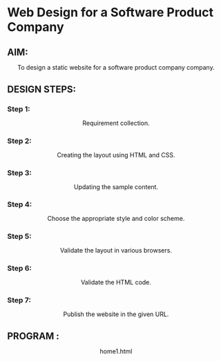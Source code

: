 # Web Design for a Software Product Company

## AIM:

To design a static website for a software product company company.

## DESIGN STEPS:

### Step 1:

Requirement collection.

### Step 2:

Creating the layout using HTML and CSS.

### Step 3:

Updating the sample content.

### Step 4:

Choose the appropriate style and color scheme.

### Step 5:

Validate the layout in various browsers.

### Step 6:

Validate the HTML code.

### Step 7:

Publish the website in the given URL.

## PROGRAM :
home1.html

<!DOCTYPE html>
<html lang="en">
<head>
    <meta charset="UTF-8">
    <meta name="viewport" content="width=device-width, initial-scale=1.0">
    <title>DD_Home</title>
    <style>
        *{
            margin:0;
            padding:0
        }
        #nav{
            background-color:teal;
            color:white;
            padding: 15px;
    
        }
        li,h1,ul{
            display:inline;
        }
        ul{
            margin-left:60%;
        }
        a{
            color:black;
            text-decoration: none;
        }
        a:hover{
            color:white;
            cursor:pointer;
        }
        input{
            width: 60%;
            padding: 15px;
        }
            .searchbar{
            padding:50px;
            text-align: center;
        }
        
        .box {
            display:inline-block;
            border-style:dotted ;
            border-radius: 10px;
            border-color: yellow;
            width: 400px;
            min-height: 300px;
            font-size: 20px;
            background-color:teal;
        
        }
        .heading1{
            color:black;
            text-align: center;
            padding-top: 20px;
        }
        .heading2{
            color:yellow;
            text-align: justify;
            font-size: 30px;
            margin-left: 30px;
        }
        .edge{
            padding-left: 900px;
        }
        .box{
            text-align: center;
        }
        .bottomdiv{
            background-color:teal;
            color:white;
            text-align: center;
            position:relative;
            display:block;
            margin-top: 72px;

        }
        table{
            margin-left: 40px;
        }
    </style>
</head>
<body background="webcover2.jpg">
    <div class="header">
        <nav id="nav">
            <h1>
                DEVICE DELIGHT
            </h1>
                <ul>
                    <li class="li1"> 
                        <a href="home1.html" target="_blank">Home  |</a>
                    </li>
                    <li class="li2"> 
                        <a href="Products.html" target="_blank">Products  |</a>
                    </li>
                    <li class="li4"> 
                        <a href="person.html" target="_blank">Employees  |</a>
                    </li>
                    <li class="li5"> 
                        <a href="contactus.html" target="_blank">Contact Us</a>
                    </li>
                </ul>
        </nav>
    </div>
    <div class="searchbar">
    <input placeholder="search">
    </div>
        <div><pre class="heading2"><i><b>
"Crafting digital dreams into
tangible gadgets – we transform 
ideas into innovation."<b></i></pre></div>
        <div class="edge">
            <div class="box">
            <h1 class="heading1">LOGIN HERE</h1>
            <br>
            <br>
            <form>
                <table cellpadding="15px" cellspacing="15px">
                    <tr>
                        <td>
                            Username:
                        </td>
                        <td>
                            <input type="email" name="name" placeholder="Enter a Email">
                        </td>
                    </tr>
                    <tr>
                        <td>
                            Password:
                        </td>
                        <td>
                            <input type="password" name="pwd" placeholder="Enter a Password">
                        </td>
                    </tr>
                    <tr>
                        <td colspan="2">
                            <input type="submit" value="LOGIN" style="background-color: black; color:aqua;">
                        </td>
                    </tr>
                </table>
                
            </form>
            </div>
        </div>
    <div class="bottomdiv">
        <p>Designed and Developed by Reshma.C (23012886)</p>
    </div>
</body>
<html>

contactus.html
<!DOCTYPE html>
<html lang="en">
<head>
    <meta charset="UTF-8">
    <meta name="viewport" content="width=device-width, initial-scale=1.0">
    <title>DD_Contactus</title>
    <style>
        *{
            margin:0;
            padding:0;
            font-family:Cambria, Cochin, Georgia, Times, 'Times New Roman', serif;
        }
        #nav{
            background-color:teal;
            color:rgb(36, 31, 31);
            padding: 15px;
    
        }
        li,.heading1,ul{
            display:inline;
        }
        ul{
            margin-left:60%
        }
        li{
            color:black;
        }
        li:hover{
            color:rgb(27, 24, 24);
            cursor:pointer;
        }
        input{
            width: 60%;
            padding: 15px;
        }
            .searchbar{
            padding:50px;
            text-align: center;
        }
        .box{
            border-color:black;
            border-width:2px;
            border-style:solid;
            display: inline-block;
            width: 414px;
        }
        .product{

            text-align: center;
        }
        .box{
            background-color:teal;
            cursor:pointer;
        }
        a{
            color:black;
            text-decoration: none;
        }
        a:hover{
            color:rgb(24, 23, 23);
            cursor:pointer;
        }
        .heading2{
            padding-top: 100px;
            padding-bottom: 10px;
            text-align: center;
            color: rgb(0, 38, 255);
        }
        .table1{
            color:rgb(24, 22, 22);
            font-size: large;
        }
        .contactus{
            margin-left:400px;
        }
        .heading3{
            padding-top: 30px;
            padding-bottom: 10px;
            text-align: center;
            color: rgb(0, 119, 255);
        }
        .table2{
            color:rgb(31, 27, 27);
            font-size: large;
            background-color:rgb(136, 27, 27);
            border-radius: 5px;
            border-style:dotted;
            border-color: rgb(0, 47, 255);

        }
        .queries{
            margin-left:600px;
        }
        .bottomdiv{
            background-color:teal;
            color:rgb(17, 16, 16);
            text-align: center;
            position:relative;
            display:block;
            margin-top: 24px;

        }
    </style>
</head>
<body background="webcover2.jpg">
    <div class="header">
        <nav id="nav">
            <h1 class="heading1">DEVICE DELIGHT</h1>
                <ul>
                    <li class="li1"> 
                        <a href="home1.html" target="_blank">Home  |</a>
                    </li>
                    <li class="li2"> 
                        <a href="Products.html" target="_blank">Products  |</a>
                    </li>
                    <li class="li4"> 
                        <a href="person.html" target="_blank">Employees  |</a>
                    </li>
                    <li class="li5"> 
                        <a href="contactus.html" target="_blank">Contact Us</a>
                    </li>
                </ul>
            </nav>
        </div>
        <h1 class="heading2">CONTACT US</h1>
        <div class="contactus">
            <table cellpadding="15px" cellspacing="15px" class="table1">
                <tr>
                    <td>
                        ADDRESS :
                    </td>
                    <td>
                        Asian Garderns,Door No:309,2nd-Floor,253A/108, M.T.H Road, Villivakkam,Chennai-600049. 
                    </td>
                </tr>
                <tr>
                    <td>
                        LANDMARK :
                    </td>
                    <td>
                        near padiflyover, next to sidco bus stop.
                    </td>
                </tr>
                <tr>
                    <td>
                        Email :
                    </td>
                    <td>
                        hari4reshma22@gmail.com
                    </td>
                </tr>
                <tr>
                    <td>
                        PHONE :
                    </td>
                    <td>
                        8778095636
                    </td>
                </tr>
            </table>
        </div>
        <div>
            <h3 class="heading3">QUERIES</h3>
            <div class="queries">
                <table cellpadding="15px" cellspacing="15px" class="table2">
                    <tr>
                        <td>
                            NAME :
                        </td>
                        <td>
                            <input type="name" placeholder="Enter your name"> 
                        </td>
                    </tr>
                    <tr>
                        <td>
                            EMAIL :
                        </td>
                        <td>
                            <input type="email" placeholder="Enter your E-mail">
                        </td>
                    </tr>
                    <tr>
                        <td>
                            MESSAGE :
                        </td>
                        <td>
                            <input type="text" placeholder="Enter your text">
                        </td>
                    </tr>
                    <tr>
                        <td colspan="2">
                            <input type="submit" style="background-color: rgb(23, 28, 31); color: black;">
                        </td>
                    </tr>
            </table>
        </div>
        <div class="bottomdiv">
            <p>Designed and Developed by Reshma.C (23012886)</p>
        </div>
    </div>
</body>
</html>

person.html


<!DOCTYPE html>
<html lang="en">
<head>
    <meta charset="UTF-8">
    <meta name="viewport" content="width=device-width, initial-scale=1.0">
    <title>DD_Employees</title>
    <style>
        *{
            margin:0;
            padding:0;
            font-family:Cambria, Cochin, Georgia, Times, 'Times New Roman', serif;
        }
        #nav{
            background-color:teal;
            color:white;
            padding: 15px;
    
        }
        li,.heading1,ul{
            display:inline;
        }
        ul{
            margin-left:60%
        }
        li{
            color:black;
        }
        li:hover{
            color:white;
            cursor:pointer;
        }
        input{
            width: 60%;
            padding: 15px;
        }
        a{
            color:black;
            text-decoration: none;
        }
        a:hover{
            color:rgb(255, 255, 255);
            cursor:pointer;
        }
        .heading2{
            padding-top: 100px;
            padding-bottom: 10px;
            text-align: center;
            color:yellow;
        }
        .bottomdiv{
            background-color:teal;
            color:rgb(167, 39, 39);
            text-align: center;
            position:relative;
            display:block;
            margin-top: 163px;

        }
        img{
            border-radius: 50%;
            width: 200px;
            display: inline;
            padding:3px;
            
        }
        .person{
            margin:100px;
            text-align: center;
        }
        b,p{
            color:rgb(17, 14, 14);
            text-align: center;
        }
    </style>
</head>
<body background="webcover2.jpg">
    <div class="header">
        <nav id="nav">
            <h1 class="heading1">DEVICE DELIGHT</h1>
                <ul>
                    <li class="li1"> 
                        <a href="home1.html" target="_blank">Home  |</a>
                    </li>
                    <li class="li2"> 
                        <a href="Products.html" target="_blank">Products  |</a>
                    </li>
                    <li class="li4"> 
                        <a href="person.html" target="_blank">Employees  |</a>
                    </li>
                    <li class="li5"> 
                        <a href="contactus.html" target="_blank">Contact Us</a>
                    </li>
                </ul>
            </nav>
        </div>
        <h1 class="heading2">EMPLOYEES</h1>
        <table class="person">
            <tr>
                <td>
                    <img src="/home/sec/Downloads/WhatsApp Image 2024-01-01 at 11.22.10 PM.jpeg" class="Reshma">
                </td>
                <td>
                    <img src="/home/sec/Downloads/WhatsApp Image 2023-12-31 at 2.45.04 PM.jpeg" class="Vijay">
                </td>
                <td>
                    <img src="/home/sec/Downloads/WhatsApp Image 2023-12-31 at 2.45.03 PM.jpeg" class="Sri divya">
                </td>
                <td>
                    <img src="/home/sec/Downloads/WhatsApp Image 2023-12-31 at 2.45.03 PM(1).jpeg" class="Dheeraj dhoopar">
                </td>
                <td>
                    <img src="/home/sec/Downloads/WhatsApp Image 2023-12-31 at 2.45.04 PM(1).jpeg" class="Shraddha kapoor">
                </td>
                <td>
                    <img src="/home/sec/Downloads/WhatsApp Image 2024-01-01 at 11.32.05 PM.jpeg" class="Anita Hassanandani">
                </td>
            </tr>
            <tr>
                <td>
                    <b>Reshma</b>
                    <p>CEO</p>
                </td>
                <td>
                    <b>Vijay</b>
                    <p>CEO,Co-Founde</p>
                </td>
                <td>
                    <b>Sri divya</b>
                    <p>CTO,Co-Founder</p>
                </td>
                <td>
                    <b>Dheeraj dhoopar</b>
                    <p>CEODirector</p>
                </td>
                <td>
                    <b>Shraddha kapoor</b>
                    <p>Asst.Director</p>
                </td>
                <td>
                    <b>Anita Hassanandani</b>
                    <p>Dy.Director</p>
                </td>
            </tr>
        </table>
    </div>
    <div class="bottomdiv">
        <p>Designed and Developed by Reshma.C (23012886)</p>
    </div>
</body>
</html>

product.html

<!DOCTYPE html>
<html lang="en">
<head>
    <meta charset="UTF-8">
    <meta name="viewport" content="width=device-width, initial-scale=1.0">
    <title>DD_Products</title>
    <style>
        *{
            margin:0;
            padding:0;
            font-family:Cambria, Cochin, Georgia, Times, 'Times New Roman', serif;
        }
        #nav{
            background-color:teal;
            color:white;
            padding: 15px;
    
        }
        li,.heading1,ul{
            display:inline;
        }
        ul{
            margin-left:60%
        }
        li{
            color:black;
        }
        li:hover{
            color:white;
            cursor:pointer;
        }
        input{
            width: 60%;
            padding: 15px;
        }
            .searchbar{
            padding:50px;
            text-align: center;
        }
        .box{
            border-color:black;
            border-width:2px;
            border-style:solid;
            display: inline-block;
            width: 414px;
        }
        .product{

            text-align: center;
        }
        .box{
            background-color:teal;
            cursor:pointer;
        }
        a{
            color:black;
            text-decoration: none;
        }
        a:hover{
            color:white;
            cursor:pointer;
        }
        .heading2{
            padding-top: 100px;
            padding-bottom: 10px;
            text-align: center;
            color:yellow;
        }
        .bottomdiv{
            background-color:teal;
            color:white;
            text-align: center;
            position:relative;
            display:block;
            margin-top: 56px;

        }
    </style>
</head>
<body background="webcover2.jpg">
    <div class="header">
        <nav id="nav">
            <h1 class="heading1">DEVICE DELIGHT</h1>
                <ul>
                    <li class="li1"> 
                        <a href="home1.html" target="_blank">Home  |</a>
                    </li>
                    <li class="li2"> 
                        <a href="Products.html" target="_blank">Products  |</a>
                    </li>
                    <li class="li4"> 
                        <a href="person.html" target="_blank">Employees  |</a>
                    </li>
                    <li class="li5"> 
                        <a href="contactus.html" target="_blank">Contact Us</a>
                    </li>
                </ul>
            </nav>
        </div>
        <h1 class="heading2">PRODUCTS</h1>
        <br>
        <div class="product">
            <div class="box">
                <img src="robovac.jpg">
                <h1>ROBOVAC</h1>
                <p>Robotic vacuum cleaners automatically navigate themselves through spaces using obstacle and cliff sensors. Obstacle sensors are usually located on the vacuum cleaner's bumper, and they are designed to avoid obstructions such as chair and table legs, sofas, toys and everything.</p>
            </div>
            <div class="box">
                <img src="alexa1.jpg">
                <h1>ALEXA</h1>
                <p>Alexa is a voice-controlled virtual assistant. She can play audio, control your smart home, answer questions and engage your favorite services to keep you organized, informed, safe, connected and entertained. As a product of Amazon, she's also your personal shopper.</p>
            </div>
            <div class="box">
                <img src="tws1.jpg">
                <h1>TWS</h1>
                <p>pTron was conceptualized as an electronic and mobile accessories company. In the year 2014, pTron started manufacturing mobile accessories through contract manufacturers in China.A good pair of TWS headphones will provide at least 2-3 hours.</p>
            </div>
        </div>
    </div>
    <div class="bottomdiv">
        <p>Designed and Developed by Reshma.C (23012886)</p>
    </div>
</body>
</html>

## OUTPUT:
file:///home/sec/Pictures/Screenshots/Screenshot%20from%202024-01-01%2023-03-43.png![image](https://github.com/RESHMA22C/productcompanywebsite/assets/147474426/6c05b472-8e31-4ab2-9462-3d342b0deaf4)
file:///home/sec/Pictures/Screenshots/Screenshot%20from%202024-01-01%2023-18-46.png![image](https://github.com/RESHMA22C/productcompanywebsite/assets/147474426/7e6fe522-722d-4ce9-8fc5-bcc47282d4bf)
file:///home/sec/Pictures/Screenshots/Screenshot%20from%202024-01-01%2023-37-44.png![image](https://github.com/RESHMA22C/productcompanywebsite/assets/147474426/f48cd0a7-debe-484b-bfdd-48a2e0df55e2)
file:///home/sec/Pictures/Screenshots/Screenshot%20from%202024-01-01%2023-42-42.png![image](https://github.com/RESHMA22C/productcompanywebsite/assets/147474426/e1af346c-a950-4f13-9a4f-2d371afc5ebc)


## Result:

Thus a website is designed for the software product company and the HTML,CSS code are validated.
